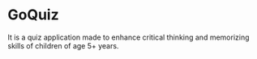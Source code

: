 # GoQuiz
It is a quiz application made to enhance critical thinking and memorizing skills of children of age 5+ years.
